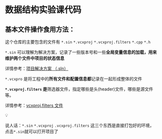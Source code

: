 # **数据结构实验课代码**
## 基本文件操作食用方法：

这个仓库的主要包含的文件有 `*.sin` `*.vcxproj` `*.vcxproj.filters` `*.cpp` `*.h`

`*.sin` 可以理解为解决方案，记录了一些版本号和一些**全局变量信息的加载，用来维护两个文件中项目的状态信息**

详情参考：[项目解决方案 （.sln）](https://learn.microsoft.com/zh-cn/visualstudio/extensibility/internals/solution-dot-sln-file?view=vs-2022) 

`*.vcxpro` 是将工程中的**所有文件和配置信息都**记录在一起形成整体的文件

**`*.vcxproj.filters` 是**筛选器文件，指定哪些是头(header)文件，哪些是源文件等。

详情参考：[vcxproj.filters 文件](https://learn.microsoft.com/zh-cn/cpp/build/reference/vcxproj-filters-files?view=msvc-170)

<aside>
💡


说人话：`*.sin` `*.vcxproj`  `.vcxproj.filters` 这三个东西是直接打包好的环境，点击`*.sin`就可以打开项目了

</aside>
